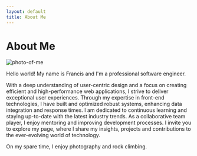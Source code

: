 ```yaml
---
layout: default
title: About Me
---
```


<div class="post">
	<h1 class="pageTitle">About Me</h1>
	<div class="imageContainer">
		<img class="aboutImage" src="{{ '/assets/img/about.jpg' }}" alt="photo-of-me">
	</div>
	<p class="intro">Hello world! My name is Francis and I'm a professional software engineer.</p>
	<p>With a deep understanding of user-centric design and a focus on creating efficient and high-performance web applications, I strive to deliver exceptional user experiences. Through my expertise in front-end technologies, I have built and optimized robust systems, enhancing data integration and response times. I am dedicated to continuous learning and staying up-to-date with the latest industry trends. As a collaborative team player, I enjoy mentoring and improving development processes. I invite you to explore my page, where I share my insights, projects and contributions to the ever-evolving world of technology.</p>
	<p>On my spare time, I enjoy photography and rock climbing.</p>
</div>
